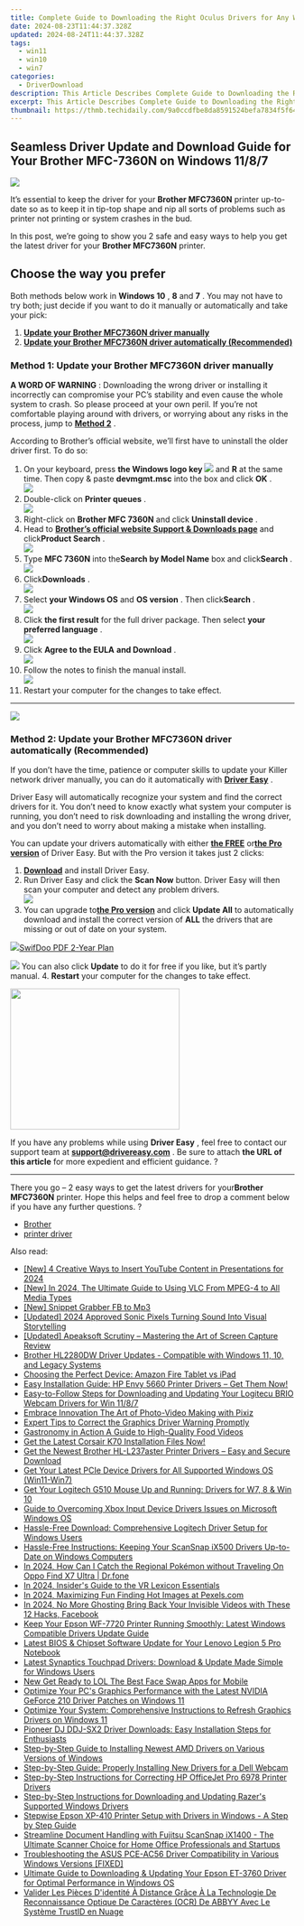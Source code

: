 ```yaml
---
title: Complete Guide to Downloading the Right Oculus Drivers for Any Windows Version (11/10/8/7)
date: 2024-08-23T11:44:37.328Z
updated: 2024-08-24T11:44:37.328Z
tags:
  - win11
  - win10
  - win7
categories:
  - DriverDownload
description: This Article Describes Complete Guide to Downloading the Right Oculus Drivers for Any Windows Version (11/10/8/7)
excerpt: This Article Describes Complete Guide to Downloading the Right Oculus Drivers for Any Windows Version (11/10/8/7)
thumbnail: https://thmb.techidaily.com/9a0ccdfbe8da8591524befa7834f5f64eb569a97d027f532be495df3d4cfc012.jpg
---
```


## Seamless Driver Update and Download Guide for Your Brother MFC-7360N on Windows 11/8/7

![](https://images.drivereasy.com/wp-content/uploads/2018/08/img_5b860d7154ba4.jpg)

 It’s essential to keep the driver for your **Brother MFC7360N** printer up-to-date so as to keep it in tip-top shape and nip all sorts of problems such as printer not printing or system crashes in the bud.

 In this post, we’re going to show you 2 safe and easy ways to help you get the latest driver for your **Brother MFC7360N** printer.

## Choose the way you prefer

 Both methods below work in **Windows 10** , **8** and **7** . You may not have to try both; just decide if you want to do it manually or automatically and take your pick:

1. [**Update your Brother MFC7360N driver manually**](https://tools.techidaily.com/drivereasy/download/)
2. [**Update your Brother MFC7360N driver automatically (Recommended)**](https://tools.techidaily.com/drivereasy/download/)

### Method 1: Update your Brother MFC7360N driver manually

**A WORD OF WARNING** : Downloading the wrong driver or installing it incorrectly can compromise your PC’s stability and even cause the whole system to crash. So please proceed at your own peril. If you’re not comfortable playing around with drivers, or worrying about any risks in the process, jump to [**Method 2**](https://tools.techidaily.com/drivereasy/download/) .

 According to Brother’s official website, we’ll first have to uninstall the older driver first. To do so:

1. On your keyboard, press   **the Windows logo key  ![](https://images.drivereasy.com/wp-content/uploads/2018/04/img_5ae0331bc08e4.png)**  and **R**  at the same time. Then copy & paste **devmgmt.msc** into the box and click   **OK**  .  
![](https://images.drivereasy.com/wp-content/uploads/2018/05/img_5afb9c1b96ba9.png)
2. Double-click on **Printer queues** .  
![](https://images.drivereasy.com/wp-content/uploads/2018/06/img_5b1a5b86a48f2.jpg)
3. Right-click on **Brother MFC 7360N** and click **Uninstall device** .
4. Head to **[Brother’s official website Support & Downloads page](http://support.brother.com/g/b/countrytop.aspx?c=us&lang=en)**  and click**Product Search** .  
![](https://images.drivereasy.com/wp-content/uploads/2018/09/img_5b91f9dbc2b1f.jpg)
5. Type **MFC 7360N** into the**Search by Model Name** box and click**Search** .  
![](https://images.drivereasy.com/wp-content/uploads/2018/09/img_5b92163d78f96.jpg)
6. Click**Downloads** .  
![](https://images.drivereasy.com/wp-content/uploads/2018/09/img_5b92169633e75.jpg)
7. Select **your Windows OS**   and **OS version** . Then click**Search** .  
![](https://images.drivereasy.com/wp-content/uploads/2018/09/img_5b921713414d6.jpg)
8. Click **the first result**   for the full driver package. Then select **your preferred language** .  
![](https://images.drivereasy.com/wp-content/uploads/2018/08/img_5b8613a0a97a4.jpg)
9. Click **Agree to the EULA**  **and Download** .  
![](https://images.drivereasy.com/wp-content/uploads/2018/08/img_5b8613f9ec314.jpg)
10. Follow the notes to finish the manual install.  
![](https://images.drivereasy.com/wp-content/uploads/2018/08/img_5b861455df55e.jpg)
11. Restart your computer for the changes to take effect.

---

<!-- affiliate ads begin -->
<a href="https://shop.incomedia.eu/order/checkout.php?PRODS=39655089&QTY=1&AFFILIATE=108875&CART=1"><img src="https://incomedia.eu/files/images/affiliates/wa/01_WA_728x90.jpg" border="0"></a>
<!-- affiliate ads end -->
### Method 2: Update your Brother MFC7360N driver automatically (Recommended)

 If you don’t have the time, patience or computer skills to update your Killer network  driver manually, you can do it automatically with **[Driver Easy](https://tools.techidaily.com/drivereasy/download/)**  .

 Driver Easy will automatically recognize your system and find the correct drivers for it. You don’t need to know exactly what system your computer is running, you don’t need to risk downloading and installing the wrong driver, and you don’t need to worry about making a mistake when installing.

 You can update your drivers automatically with either **[the FREE](https://tools.techidaily.com/drivereasy/download/)**  or[**the Pro version**](https://tools.techidaily.com/drivereasy/download/) of Driver Easy. But with the Pro version it takes just 2 clicks:

1. **[Download](https://tools.techidaily.com/drivereasy/download/)**  and install Driver Easy.
2. Run Driver Easy and click the **Scan Now** button. Driver Easy will then scan your computer and detect any problem drivers.  
![](https://images.drivereasy.com/wp-content/uploads/2018/07/img_5b5aefd675a7c.jpg)
3. You can upgrade to[**the Pro version**](https://tools.techidaily.com/drivereasy/download/) and click **Update All** to automatically download and install the correct version of **ALL**  the drivers that are missing or out of date on your system.  
<!-- affiliate ads begin -->
<a href="https://purchase.swifdoo.com/order/checkout.php?PRODS=40002580&QTY=1&AFFILIATE=108875&CART=1"><img src="https://secure.avangate.com/images/merchant/8b932759a5a04ddb34bf79e3f9072e4b/products/3_Product%20box%20white-1024x1024.png" border="0">SwifDoo PDF 2-Year Plan</a>
<!-- affiliate ads end -->
![](https://images.drivereasy.com/wp-content/uploads/2018/09/img_5b92188ba032e.jpg) You can also click **Update** to do it for free if you like, but it’s partly manual.
4. **Restart**   your computer for the changes to take effect.
<!-- affiliate ads begin -->
<a href="https://bluettius.sjv.io/c/5597632/2027209/17108" target="_top" id="2027209"><img src="//a.impactradius-go.com/display-ad/17108-2027209" border="0" alt="" width="300" height="250"/></a><img height="0" width="0" src="https://imp.pxf.io/i/5597632/2027209/17108" style="position:absolute;visibility:hidden;" border="0" />
<!-- affiliate ads end -->

 If you have any problems while using **Driver Easy** , feel free to contact our support team at **<support@drivereasy.com>** . Be sure to attach **the URL of this article**  for more expedient and efficient guidance. ?

---

 There you go – 2 easy ways to get the latest drivers for your**Brother MFC7360N**  printer. Hope this helps and feel free to drop a comment below if you have any further questions. ?

* [Brother](https://tools.techidaily.com/drivereasy/download/)
* [printer driver](https://tools.techidaily.com/drivereasy/download/)

<ins class="adsbygoogle"
     style="display:block"
     data-ad-format="autorelaxed"
     data-ad-client="ca-pub-7571918770474297"
     data-ad-slot="1223367746"></ins>



<ins class="adsbygoogle"
     style="display:block"
     data-ad-client="ca-pub-7571918770474297"
     data-ad-slot="8358498916"
     data-ad-format="auto"
     data-full-width-responsive="true"></ins>

<span class="atpl-alsoreadstyle">Also read:</span>
<div><ul>
<li><a href="https://facebook-record-videos.techidaily.com/new-4-creative-ways-to-insert-youtube-content-in-presentations-for-2024/"><u>[New] 4 Creative Ways to Insert YouTube Content in Presentations for 2024</u></a></li>
<li><a href="https://fox-hovers.techidaily.com/new-in-2024-the-ultimate-guide-to-using-vlc-from-mpeg-4-to-all-media-types/"><u>[New] In 2024, The Ultimate Guide to Using VLC  From MPEG-4 to All Media Types</u></a></li>
<li><a href="https://facebook-video-content.techidaily.com/new-snippet-grabber-fb-to-mp3/"><u>[New] Snippet Grabber  FB to Mp3</u></a></li>
<li><a href="https://fox-info.techidaily.com/updated-2024-approved-sonic-pixels-turning-sound-into-visual-storytelling/"><u>[Updated] 2024 Approved  Sonic Pixels  Turning Sound Into Visual Storytelling</u></a></li>
<li><a href="https://screen-capture.techidaily.com/updated-apeaksoft-scrutiny-mastering-the-art-of-screen-capture-review/"><u>[Updated] Apeaksoft Scrutiny – Mastering the Art of Screen Capture Review</u></a></li>
<li><a href="https://win-amazing.techidaily.com/brother-hl2280dw-driver-updates-compatible-with-windows-11-10-and-legacy-systems/"><u>Brother HL2280DW Driver Updates - Compatible with Windows 11, 10, and Legacy Systems</u></a></li>
<li><a href="https://buynow-reviews.techidaily.com/choosing-the-perfect-device-amazon-fire-tablet-vs-ipad/"><u>Choosing the Perfect Device: Amazon Fire Tablet vs iPad</u></a></li>
<li><a href="https://win-amazing.techidaily.com/easy-installation-guide-hp-envy-5660-printer-drivers-get-them-now/"><u>Easy Installation Guide: HP Envy 5660 Printer Drivers – Get Them Now!</u></a></li>
<li><a href="https://win-amazing.techidaily.com/easy-to-follow-steps-for-downloading-and-updating-your-logitecu-brio-webcam-drivers-for-win-1187/"><u>Easy-to-Follow Steps for Downloading and Updating Your Logitecu BRIO Webcam Drivers for Win 11/8/7</u></a></li>
<li><a href="https://extra-lessons.techidaily.com/embrace-innovation-the-art-of-photo-video-making-with-pixiz/"><u>Embrace Innovation  The Art of Photo-Video Making with Pixiz</u></a></li>
<li><a href="https://win-amazing.techidaily.com/expert-tips-to-correct-the-graphics-driver-warning-promptly/"><u>Expert Tips to Correct the Graphics Driver Warning Promptly</u></a></li>
<li><a href="https://extra-lessons.techidaily.com/gastronomy-in-action-a-guide-to-high-quality-food-videos/"><u>Gastronomy in Action  A Guide to High-Quality Food Videos</u></a></li>
<li><a href="https://win-amazing.techidaily.com/get-the-latest-corsair-k70-installation-files-now/"><u>Get the Latest Corsair K70 Installation Files Now!</u></a></li>
<li><a href="https://win-amazing.techidaily.com/1722969489200-get-the-newest-brother-hl-l237aster-printer-drivers-easy-and-secure-download/"><u>Get the Newest Brother HL-L237aster Printer Drivers – Easy and Secure Download</u></a></li>
<li><a href="https://win-amazing.techidaily.com/get-your-latest-pcie-device-drivers-for-all-supported-windows-os-win11-win7/"><u>Get Your Latest PCIe Device Drivers for All Supported Windows OS (Win11-Win7)</u></a></li>
<li><a href="https://win-amazing.techidaily.com/get-your-logitech-g510-mouse-up-and-running-drivers-for-w7-8-and-win-10/"><u>Get Your Logitech G510 Mouse Up and Running: Drivers for W7, 8 & Win 10</u></a></li>
<li><a href="https://win-amazing.techidaily.com/guide-to-overcoming-xbox-input-device-drivers-issues-on-microsoft-windows-os/"><u>Guide to Overcoming Xbox Input Device Drivers Issues on Microsoft Windows OS</u></a></li>
<li><a href="https://win-amazing.techidaily.com/hassle-free-download-comprehensive-logitech-driver-setup-for-windows-users/"><u>Hassle-Free Download: Comprehensive Logitech Driver Setup for Windows Users</u></a></li>
<li><a href="https://win-amazing.techidaily.com/hassle-free-instructions-keeping-your-scansnap-ix500-drivers-up-to-date-on-windows-computers/"><u>Hassle-Free Instructions: Keeping Your ScanSnap iX500 Drivers Up-to-Date on Windows Computers</u></a></li>
<li><a href="https://android-pokemon-go.techidaily.com/in-2024-how-can-i-catch-the-regional-pokemon-without-traveling-on-oppo-find-x7-ultra-drfone-by-drfone-virtual-android/"><u>In 2024, How Can I Catch the Regional Pokémon without Traveling On Oppo Find X7 Ultra | Dr.fone</u></a></li>
<li><a href="https://some-tips.techidaily.com/in-2024-insiders-guide-to-the-vr-lexicon-essentials/"><u>In 2024, Insider's Guide to the VR Lexicon Essentials</u></a></li>
<li><a href="https://vp-tips.techidaily.com/in-2024-maximizing-fun-finding-hot-images-at-pexelscom/"><u>In 2024, Maximizing Fun  Finding Hot Images at Pexels.com</u></a></li>
<li><a href="https://facebook-videos.techidaily.com/in-2024-no-more-ghosting-bring-back-your-invisible-videos-with-these-12-hacks-facebook/"><u>In 2024, No More Ghosting  Bring Back Your Invisible Videos with These 12 Hacks, Facebook</u></a></li>
<li><a href="https://win-amazing.techidaily.com/keep-your-epson-wf-7720-printer-running-smoothly-latest-windows-compatible-drivers-update-guide/"><u>Keep Your Epson WF-7720 Printer Running Smoothly: Latest Windows Compatible Drivers Update Guide</u></a></li>
<li><a href="https://win-amazing.techidaily.com/latest-bios-and-chipset-software-update-for-your-lenovo-legion-5-pro-notebook/"><u>Latest BIOS & Chipset Software Update for Your Lenovo Legion 5 Pro Notebook</u></a></li>
<li><a href="https://win-amazing.techidaily.com/latest-synaptics-touchpad-drivers-download-and-update-made-simple-for-windows-users/"><u>Latest Synaptics Touchpad Drivers: Download & Update Made Simple for Windows Users</u></a></li>
<li><a href="https://smart-video-creator.techidaily.com/new-get-ready-to-lol-the-best-face-swap-apps-for-mobile/"><u>New Get Ready to LOL The Best Face Swap Apps for Mobile</u></a></li>
<li><a href="https://win-amazing.techidaily.com/optimize-your-pcs-graphics-performance-with-the-latest-nvidia-geforce-210-driver-patches-on-windows-11/"><u>Optimize Your PC's Graphics Performance with the Latest NVIDIA GeForce 210 Driver Patches on Windows 11</u></a></li>
<li><a href="https://win-amazing.techidaily.com/optimize-your-system-comprehensive-instructions-to-refresh-graphics-drivers-on-windows-11/"><u>Optimize Your System: Comprehensive Instructions to Refresh Graphics Drivers on Windows 11</u></a></li>
<li><a href="https://win-amazing.techidaily.com/pioneer-dj-ddj-sx2-driver-downloads-easy-installation-steps-for-enthusiasts/"><u>Pioneer DJ DDJ-SX2 Driver Downloads: Easy Installation Steps for Enthusiasts</u></a></li>
<li><a href="https://win-amazing.techidaily.com/step-by-step-guide-to-installing-newest-amd-drivers-on-various-versions-of-windows/"><u>Step-by-Step Guide to Installing Newest AMD Drivers on Various Versions of Windows</u></a></li>
<li><a href="https://win-amazing.techidaily.com/step-by-step-guide-properly-installing-new-drivers-for-a-dell-webcam/"><u>Step-by-Step Guide: Properly Installing New Drivers for a Dell Webcam</u></a></li>
<li><a href="https://win-amazing.techidaily.com/step-by-step-instructions-for-correcting-hp-officejet-pro-6978-printer-drivers/"><u>Step-by-Step Instructions for Correcting HP OfficeJet Pro 6978 Printer Drivers</u></a></li>
<li><a href="https://win-amazing.techidaily.com/step-by-step-instructions-for-downloading-and-updating-razers-supported-windows-drivers/"><u>Step-by-Step Instructions for Downloading and Updating Razer's Supported Windows Drivers</u></a></li>
<li><a href="https://win-amazing.techidaily.com/stepwise-epson-xp-410-printer-setup-with-drivers-in-windows-a-step-by-step-guide/"><u>Stepwise Epson XP-410 Printer Setup with Drivers in Windows - A Step by Step Guide</u></a></li>
<li><a href="https://win-amazing.techidaily.com/streamline-document-handling-with-fujitsu-scansnap-ix1400-the-ultimate-scanner-choice-for-home-office-professionals-and-startups/"><u>Streamline Document Handling with Fujitsu ScanSnap iX1400 - The Ultimate Scanner Choice for Home Office Professionals and Startups</u></a></li>
<li><a href="https://win-amazing.techidaily.com/troubleshooting-the-asus-pce-ac56-driver-compatibility-in-various-windows-versions-fixed/"><u>Troubleshooting the ASUS PCE-AC56 Driver Compatibility in Various Windows Versions [FIXED]</u></a></li>
<li><a href="https://win-amazing.techidaily.com/ultimate-guide-to-downloading-and-updating-your-epson-et-3760-driver-for-optimal-performance-in-windows-os/"><u>Ultimate Guide to Downloading & Updating Your Epson ET-3760 Driver for Optimal Performance in Windows OS</u></a></li>
<li><a href="https://some-tips.techidaily.com/valider-les-pieces-didentite-a-distance-grace-a-la-technologie-de-reconnaissance-optique-de-caracteres-ocr-de-abbyy-avec-le-systeme-trustid-en-nuage/"><u>Valider Les Pièces D'identité À Distance Grâce À La Technologie De Reconnaissance Optique De Caractères (OCR) De ABBYY Avec Le Système TrustID en Nuage</u></a></li>
</ul></div>
